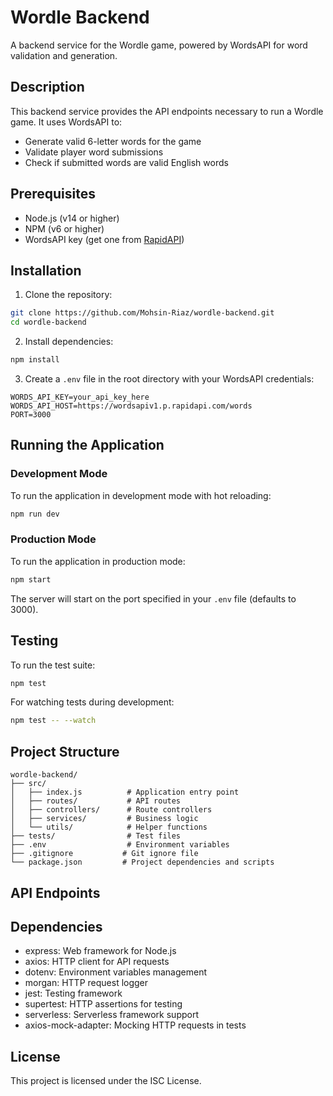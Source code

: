 # Wordle Backend

A backend service for the Wordle game, powered by WordsAPI for word validation and generation.

## Description

This backend service provides the API endpoints necessary to run a Wordle game. It uses WordsAPI to:

-   Generate valid 6-letter words for the game
-   Validate player word submissions
-   Check if submitted words are valid English words

## Prerequisites

-   Node.js (v14 or higher)
-   NPM (v6 or higher)
-   WordsAPI key (get one from [RapidAPI](https://rapidapi.com/dpventures/api/wordsapi))

## Installation

1. Clone the repository:

```bash
git clone https://github.com/Mohsin-Riaz/wordle-backend.git
cd wordle-backend
```

2. Install dependencies:

```bash
npm install
```

3. Create a `.env` file in the root directory with your WordsAPI credentials:

```env
WORDS_API_KEY=your_api_key_here
WORDS_API_HOST=https://wordsapiv1.p.rapidapi.com/words
PORT=3000
```

## Running the Application

### Development Mode

To run the application in development mode with hot reloading:

```bash
npm run dev
```

### Production Mode

To run the application in production mode:

```bash
npm start
```

The server will start on the port specified in your `.env` file (defaults to 3000).

## Testing

To run the test suite:

```bash
npm test
```

For watching tests during development:

```bash
npm test -- --watch
```

## Project Structure

```
wordle-backend/
├── src/
│   ├── index.js          # Application entry point
│   ├── routes/           # API routes
│   ├── controllers/      # Route controllers
│   ├── services/         # Business logic
│   └── utils/            # Helper functions
├── tests/                # Test files
├── .env                  # Environment variables
├── .gitignore           # Git ignore file
└── package.json         # Project dependencies and scripts
```

## API Endpoints

## Dependencies

-   express: Web framework for Node.js
-   axios: HTTP client for API requests
-   dotenv: Environment variables management
-   morgan: HTTP request logger
-   jest: Testing framework
-   supertest: HTTP assertions for testing
-   serverless: Serverless framework support
-   axios-mock-adapter: Mocking HTTP requests in tests

## License

This project is licensed under the ISC License.
